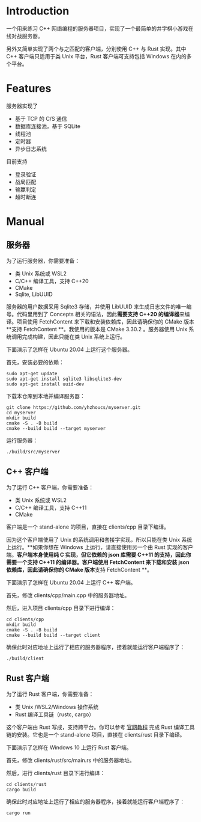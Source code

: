 # Introduction

一个用来练习 C++ 网络编程的服务器项目，实现了一个最简单的井字棋小游戏在线对战服务器。

另外又简单实现了两个与之匹配的客户端，分别使用 C++ 与 Rust 实现。其中 C++ 客户端只适用于类 Unix 平台，Rust 客户端可支持包括 Windows 在内的多个平台。



# Features

服务器实现了

- 基于 TCP 的 C/S 通信
- 数据库连接池，基于 SQLite
- 线程池
- 定时器
- 异步日志系统



目前支持

- 登录验证
- 战局匹配
- 输赢判定
- 超时断连



# Manual

## 服务器

为了运行服务器，你需要准备：

- 类 Unix 系统或 WSL2
- C/C++ 编译工具，支持 C++20
- CMake
- Sqlite, LibUUID

服务器的用户数据采用 Sqlite3 存储，并使用 LibUUID 来生成日志文件的唯一编号。代码里用到了 Concepts 相关的语法，因此**需要支持 C++20 的编译器**来编译。项目使用 FetchContent 来下载和安装依赖库，因此请确保你的 CMake 版本**支持 FetchContent **。我使用的版本是 CMake 3.30.2 。服务器使用 Unix 系统调用完成构建，因此只能在类 Unix 系统上运行。



下面演示了怎样在 Ubuntu 20.04 上运行这个服务器。

首先，安装必要的依赖：

```she	
sudo apt-get update
sudo apt-get install sqlite3 libsqlite3-dev
sudo apt-get install uuid-dev
```

下载本仓库到本地并编译服务器：

```shel
git clone https://github.com/yhzhoucs/myserver.git
cd myserver
mkdir build
cmake -S . -B build
cmake --build build --target myserver
```

运行服务器：

```shell
./build/src/myserver
```



## C++ 客户端

为了运行 C++ 客户端，你需要准备：

- 类 Unix 系统或 WSL2
- C/C++ 编译工具，支持 C++11
- CMake

客户端是一个 stand-alone 的项目，直接在 clients/cpp 目录下编译。

因为这个客户端使用了 Unix 的系统调用和套接字实现，所以只能在类 Unix 系统上运行。**如果你想在 Windows 上运行，请直接使用另一个由 Rust 实现的客户端。**客户端本身使用纯 C 实现，但它依赖的 json 库需要 C++11 的支持，因此你需要一个支持 C++11 的编译器。客户端使用 FetchContent 来下载和安装 json 依赖库，因此请确保你的 CMake 版本**支持 FetchContent **。



下面演示了怎样在 Ubuntu 20.04 上运行 C++ 客户端。

首先，修改 clients/cpp/main.cpp 中的服务器地址。

然后，进入项目 clients/cpp 目录下进行编译：

```shell
cd clients/cpp
mkdir build
cmake -S . -B build
cmake --build build --target client
```

确保此时对应地址上运行了相应的服务器程序，接着就能运行客户端程序了：

```shell
./build/client
```



## Rust 客户端

为了运行 Rust 客户端，你需要准备：

- 类 Unix /WSL2/Windows 操作系统
- Rust 编译工具链（rustc, cargo）

这个客户端由 Rust 写成，支持跨平台。你可以参考 [官网教程](https://www.rust-lang.org/tools/install) 完成 Rust 编译工具链的安装。它也是一个 stand-alone 项目，直接在 clients/rust 目录下编译。



下面演示了怎样在 Windows 10 上运行 Rust 客户端。

首先，修改 clients/rust/src/main.rs 中的服务器地址。

然后，进行 clients/rust 目录下进行编译：

```shell
cd clients/rust
cargo build
```

确保此时对应地址上运行了相应的服务器程序，接着就能运行客户端程序了：

```shell
cargo run
```


